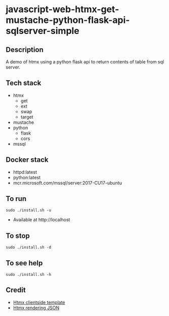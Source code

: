 # javascript-web-htmx-get-mustache-python-flask-api-sqlserver-simple

## Description
A demo of htmx using a python flask
api to return contents of table from
sql server.

## Tech stack
- htmx
    - get
    - ext
    - swap
    - target
- mustache
- python
    - flask
    - cors
- mssql

## Docker stack
- httpd:latest
- python:latest
- mcr.microsoft.com/mssql/server:2017-CU17-ubuntu

## To run
`sudo ./install.sh -u`
- Available at http://localhost

## To stop
`sudo ./install.sh -d`

## To see help
`sudo ./install.sh -h`

## Credit
- [Htmx clientside template](https://htmx.org/extensions/client-side-templates/)
- [Htmx rendering JSON](https://marcus-obst.de/blog/htmx-json-handling)